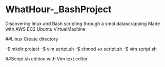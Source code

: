 # WhatHour-_BashProject
Discovering linux and Bash scripting through a smol datascrapping
Made with AWS EC2 Ubuntu VirtualMachine

##Linux Create directory

-$ mkdir project
-$ vim script.sh
-$ chmod +x script.sh
-$ vim script.sh

##Script.sh edition with Vim text editor
